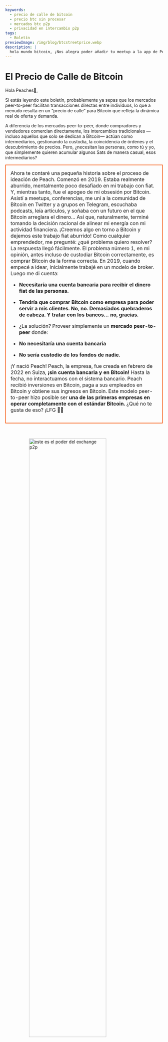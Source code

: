 ```yaml
---
keywords:
  - precio de calle de bitcoin
  - precio btc sin procesar
  - mercados btc p2p
  - privacidad en intercambio p2p
tags:
  - Boletín
previewImage: /img/blog/btcstreetprice.webp
description: |
  hola mundo bitcoin, ¡Nos alegra poder añadir tu meetup a la app de Peach Bitcoin!
---
```


# El Precio de Calle de Bitcoin

Hola Peaches🍑,

Si estás leyendo este boletín, probablemente ya sepas que los mercados peer-to-peer facilitan transacciones directas entre individuos, lo que a menudo resulta en un “precio de calle” para Bitcoin que refleja la dinámica real de oferta y demanda.

A diferencia de los mercados peer-to-peer, donde compradores y vendedores comercian directamente, los intercambios tradicionales —incluso aquellos que solo se dedican a Bitcoin— actúan como intermediarios, gestionando la custodia, la coincidencia de órdenes y el descubrimiento de precios. Pero, ¿necesitan las personas, como tú y yo, que simplemente quieren acumular algunos Sats de manera casual, esos intermediarios?

<table style="width: 100%; max-width: 800px; margin: auto; border-collapse: collapse;">
<td style="border: 2px solid #f56522; padding: 15px; width: 60%; vertical-align: top;">
Ahora te contaré una pequeña historia sobre el proceso de ideación de Peach. Comenzó en 2019. Estaba realmente aburrido, mentalmente poco desafiado en mi trabajo con fiat. Y, mientras tanto, fue el apogeo de mi obsesión por Bitcoin. Asistí a meetups, conferencias, me uní a la comunidad de Bitcoin en Twitter y a grupos en Telegram, escuchaba podcasts, leía artículos, y soñaba con un futuro en el que Bitcoin arreglara el dinero… Así que, naturalmente, terminé tomando la decisión racional de alinear mi energía con mi actividad financiera. ¡Creemos algo en torno a Bitcoin y dejemos este trabajo fiat aburrido! Como cualquier emprendedor, me pregunté: ¿qué problema quiero resolver? La respuesta llegó fácilmente. El problema número 1, en mi opinión, antes incluso de custodiar Bitcoin correctamente, es comprar Bitcoin de la forma correcta. En 2019, cuando empecé a idear, inicialmente trabajé en un modelo de broker. Luego me di cuenta:

- **Necesitaría una cuenta bancaria para recibir el dinero fiat de las personas.**
- **Tendría que comprar Bitcoin como empresa para poder servir a mis clientes. No, no. Demasiados quebraderos de cabeza. Y tratar con los bancos… no, gracias.**

- ¿La solución? Proveer simplemente un **mercado peer-to-peer** donde:

- **No necesitaría una cuenta bancaria**
- **No sería custodio de los fondos de nadie.**

¡Y nació Peach! Peach, la empresa, fue creada en febrero de 2022 en Suiza, **¡sin cuenta bancaria y en Bitcoin!** Hasta la fecha, no interactuamos con el sistema bancario. Peach recibió inversiones en Bitcoin, paga a sus empleados en Bitcoin y obtiene sus ingresos en Bitcoin. Este modelo peer-to-peer hizo posible ser **una de las primeras empresas en operar completamente con el estándar Bitcoin.** ¿Qué no te gusta de eso? ¡LFG 🍑🚀
</td>
</table>

<br><br>
<img src="/img/blog/This-is-peer-to-peer.gif" alt="este es el poder del exchange p2p" style="display:block; margin: auto; width: 70%;">
<br><br>

Bien, volviendo al precio de calle de Bitcoin… ¡es decir, el precio peer-to-peer! Yo lo llamo el precio bruto, el precio puro, el precio sin intermediarios, el precio natural, el precio inocente… el precio al que un individuo decide que en este preciso momento, en este lugar y en esta situación, Bitcoin vale <X> para él/ella.

El concepto del precio de calle de Bitcoin no es del todo nuevo. En 2017, Clark Moody introdujo el índice [Bitcoin Street Price](https://bitcoin.clarkmoody.com/posts/introducing-bitcoin-street-price?), con la idea de rastrear el valor de Bitcoin negociado peer-to-peer en diversas monedas locales. Esta iniciativa buscaba proporcionar una representación más precisa del valor en efectivo de Bitcoin en distintas regiones. Lamentablemente, estos datos ya no existen por falta de apoyo y recursos, pero plataformas como Peach Bitcoin continúan defendiendo la idea de que el precio peer-to-peer es el precio real de Bitcoin.

¡REVISA AHORA nuestra [nueva página principal](https://peachbitcoin.com/) para descubrir el ATH del precio de calle de Bitcoin en Peach durante las últimas 24h / 15d / 30d en EUR, CHF, USD!  
¿Cómo se calcula? Tomamos el precio promedio de todas las transacciones completadas en Peach.

<div style="border: 2px solid orange; padding: 10px; text-align: center;">
    <strong>INTEGRA & JUEGA</strong> con nuestro Precio Peer-to-peer de Bitcoin a través de nuestra API:
</div>

:::buttons
[API de Precio Peer-to-peer](https://docs.peachbitcoin.com/#ath-price)
:::

¿ADIVINA QUÉ? ¿TE HAS DADO CUENTA DE QUE…  
¡El precio de Bitcoin es **a menudo más alto** en el mercado peer-to-peer! ¿Por qué? ¡Porque es bruto y no hay identificaciones ni la chorrada del KYC!  
Por ello, arbitrar o vender Bitcoin en Peach tiene mucho sentido. Y… **¡¡ES GRATIS!!** Así que descarga la app y coloca tu oferta de venta ahora.

<div style="text-align: center;">
  <video controls style="max-width: 100%; height: auto;">
    <source src="/img/blog/P2P-Price-promo.mp4" type="video/mp4">
    Tu navegador no soporta el elemento de video.
  </video>
</div>

Mira también lo que significa peer-to-peer en la vida real:

¡La gente comercia Bitcoin de forma súper anónima con EFECTIVO mientras asiste a meetups de Bitcoin! Este es un meetup en Francia, [¡Bitcoin Metz!](https://x.com/btc_metz/status/1883220185504727229?s=46). ¡Saludos a ellos! Peach facilita el intercambio proporcionando la plataforma de depósito en garantía (escrow) y de descubrimiento de ofertas. Gracias a BitcoinMetz por presentar Peach. Un verdadero honor para nosotros.

![](/img/blog/tradecashforsat/tradeforsat.png)

Eso es todo, ¡Peaches!

Con saludos bien frutales,

@ProofofSteph

Haz del intercambio de Sats peer-to-peer el estándar,

Comparte tu código de referido con tus amigos

Ellos obtienen 1 transacción de compra gratis y tú consigues puntos de referido para canjear por sats y más.

## ⚠️ NUEVA VERSIÓN DE PEACH, AHORA DISPONIBLE 0.5.3 (265) ⚠️

:::figures 3
![financia hasta 21 ofertas de venta instantáneas](/img/blog/tradecashforsat/fundmore.png)

![nunca compartas tu frase de contraseña](/img/blog/tradecashforsat/nevershare.png)

![modo oscuro en Peach](/img/blog/tradecashforsat/darkmode.png)
:::

**¡NUNCA COMPARTAS TU SEMILLA, NI SIQUIERA CON TU MAMÁ!**

## EN OTRAS NOTICIAS, ¡EL NODO DE LA RED LIGHTNING⚡ DE PEACH ESTÁ EN VIVO!

![peach light](/img/blog/tradecashforsat/lightpeach.png)

- Consulta los detalles de conexión en Clearnet y Tor [aquí](https://ln.peachbitcoin.com/embed/FHQuQDFDUngLDXY2n36R6JjP5FgLHKFNF7MDMTUHR8bX/BTC/ln)
- Nuestra dirección lightning es **hello@ln.peachbitcoin.com** 🤗

Peach es un equipo muy pequeño. ¡Cualquier ayuda y apoyo es muy apreciado!  
¿Quieres colaborar con nosotros? ¿Deseas promocionarnos?  
¿Te gustaría unirte al equipo como embajador/a local o regional de la marca Peach? 👀  
¡Ponte en contacto ahora!

:::buttons
[¡Di Hola!](mailto:hello@peachbitcoin.com)
:::

<table style="width: 100%; max-width: 800px; margin: auto; border-collapse: collapse;">
  <tr>
    <td style="border: 2px solid #E4572E; padding: 15px; width: 60%; vertical-align: top;">
      <div style="word-wrap: break-word; font-size: 16px; line-height: 1.5;">
        <strong>¿Eres organizador de meetups?<br>
        ¿Tienes una tienda de Bitcoin?<br>
        ¿Organizas eventos o conferencias?</strong>
        <br><br>
        Integra tu evento o tienda en nuestra app para facilitar intercambios con EFECTIVO en tu local.
        <ul>
          <li>¡Gana el 100% de nuestros ingresos por todas las transacciones en efectivo que se realicen en tu meetup!</li>
          <li>Recibe tu código de referido personalizado, merchandising, folletos y todo nuestro apoyo para educar sobre el comercio anónimo.</li>
        </ul>
        Envía un email con <strong style="color: #E4572E;">#CASH4SATS</strong> para recibir toda la información.
      </div>
    </td>
    <td style="padding-left: 20px; width: 40%; text-align: center; vertical-align: top;">
      <img src="/img/blog/tradecashforsat/img1.png" alt="Imagen del Meetup" style="max-width: 100%; height: auto;">
      <br><br>
      <a href="#" style="display: inline-block; background-color: #E4572E; color: white; padding: 10px 20px; text-decoration: none; font-weight: bold; border-radius: 5px;">LISTA TU MEETUP EN PEACH</a>
    </td>
  </tr>
</table>

<br><br>

![¡sigue acumulando Sats!](/img/blog/tradecashforsat/keepstacking.png)
